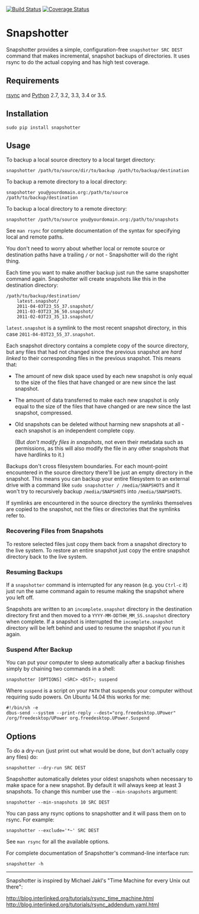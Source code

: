 [![Build Status](https://travis-ci.org/seanh/snapshotter.svg)](https://travis-ci.org/seanh/snapshotter)
[![Coverage Status](https://img.shields.io/coveralls/seanh/snapshotter.svg)](https://coveralls.io/r/seanh/snapshotter)

Snapshotter
===========

Snapshotter provides a simple, configuration-free `snapshotter SRC DEST`
command that makes incremental, snapshot backups of directories. It uses rsync
to do the actual copying and has high test coverage.


Requirements
------------

[rsync](https://rsync.samba.org/) and [Python](https://www.python.org/) 2.7,
3.2, 3.3, 3.4 or 3.5.


Installation
------------

    sudo pip install snapshotter


Usage
-----

To backup a local source directory to a local target directory:

    snapshotter /path/to/source/dir/to/backup /path/to/backup/destination

To backup a remote directory to a local directory:

    snapshotter you@yourdomain.org:/path/to/source /path/to/backup/destination

To backup a local directory to a remote directory:

    snapshotter /path/to/source you@yourdomain.org:/path/to/snapshots

See `man rsync` for complete documentation of the syntax for specifying local
and remote paths.

You don't need to worry about whether local or remote source or destination
paths have a trailing `/` or not - Snapshotter will do the right thing.

Each time you want to make another backup just run the same snapshotter command
again. Snapshotter will create snapshots like this in the destination
directory:

    /path/to/backup/destination/
        latest.snapshot/
        2011-04-03T23_55_37.snapshot/
        2011-03-03T23_36_50.snapshot/
        2011-02-03T23_35_13.snapshot/

`latest.snapshot` is a symlink to the most recent snapshot directory, in this
case `2011-04-03T23_55_37.snapshot`.

Each snapshot directory contains a complete copy of the source directory, but
any files that had not changed since the previous snapshot are *hard linked* to
their corresponding files in the previous snapshot. This means that:

* The amount of new disk space used by each new snapshot is only equal to the
  size of the files that have changed or are new since the last snapshot.

* The amount of data transferred to make each new snapshot is only equal to the
  size of the files that have changed or are new since the last snapshot,
  compressed.

* Old snapshots can be deleted without harming new snapshots at all -
  each snapshot is an independent complete copy.

  (But _don't modify files in snapshots_, not even their metadata such as permissions,
  as this will also modify the file in any other snapshots that have hardlinks to it.)
  
Backups don't cross filesystem boundaries. For each mount-point encountered in
the source directory there'll be just an empty directory in the snapshot.
This means you can backup your entire filesystem to an external drive with a
command like `sudo snapshotter / /media/SNAPSHOTS` and it won't try to
recursively backup `/media/SNAPSHOTS` into `/media/SNAPSHOTS`.

If symlinks are encountered in the source directory the symlinks themselves are
copied to the snapshot, not the files or directories that the symlinks refer
to.


### Recovering Files from Snapshots

To restore selected files just copy them back from a snapshot directory to the
live system. To restore an entire snapshot just copy the entire snapshot
directory back to the live system.


### Resuming Backups

If a `snapshotter` command is interrupted for any reason (e.g. you `Ctrl-c` it)
just run the same command again to resume making the snapshot where you left
off.

Snapshots are written to an `incomplete.snapshot` directory in the destination
directory first and then moved to a `YYYY-MM-DDTHH_MM_SS.snapshot` directory
when complete. If a snapshot is interrupted the `incomplete.snapshot` directory
will be left behind and used to resume the snapshot if you run it again.


### Suspend After Backup

You can put your computer to sleep automatically after a backup finishes simply
by chaining two commands in a shell:

    snapshotter [OPTIONS] <SRC> <DST>; suspend
    
Where `suspend` is a script on your `PATH` that suspends your computer without
requiring sudo powers. On Ubuntu 14.04 this works for me:

    #!/bin/sh -e
    dbus-send --system --print-reply --dest="org.freedesktop.UPower" /org/freedesktop/UPower org.freedesktop.UPower.Suspend


Options
-------

To do a dry-run (just print out what would be done, but don't actually copy any
files) do:

    snapshotter --dry-run SRC DEST

Snapshotter automatically deletes your oldest snapshots when necessary to make
space for a new snapshot. By default it will always keep at least 3 snapshots.
To change this number use the `--min-snapshots` argument:

    snapshotter --min-snapshots 10 SRC DEST

You can pass any rsync options to snapshotter and it will pass them on to
rsync. For example:

    snapshotter --exclude='*~' SRC DEST

See `man rsync` for all the available options.

For complete documentation of Snapshotter's command-line interface run:

    snapshotter -h

* * *

Snapshotter is inspired by Michael Jakl's
"Time Machine for every Unix out there":

<http://blog.interlinked.org/tutorials/rsync_time_machine.html>  
<http://blog.interlinked.org/tutorials/rsync_addendum.yaml.html>
